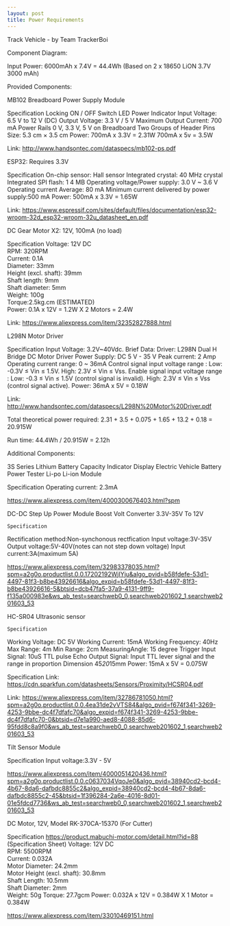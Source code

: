 ```yaml
---
layout: post
title: Power Requirements 
---
```


Track Vehicle - 
by Team TrackerBoi 

Component Diagram:


Input Power: 6000mAh x 7.4V = 44.4Wh (Based on 2 x 18650 LiON 3.7V 3000 mAh)


Provided Components:

MB102 Breadboard Power Supply Module


Specification
Locking ON / OFF Switch
LED Power Indicator
Input Voltage: 6.5 V to 12 V (DC)
Output Voltage: 3.3 V / 5 V
Maximum Output Current: 700 mA
Power Rails 0 V, 3.3 V, 5 V on Breadboard
Two Groups of Header Pins
Size: 5.3 cm × 3.5 cm
Power: 700mA x 3.3V = 2.31W
	 700mA x 5v = 3.5W

Link: http://www.handsontec.com/dataspecs/mb102-ps.pdf

ESP32: Requires 3.3V


Specification
On-chip sensor: Hall sensor
Integrated crystal: 40 MHz crystal
Integrated SPI flash: 1 4 MB
Operating voltage/Power supply: 3.0 V ~ 3.6 V
Operating current Average: 80 mA
Minimum current delivered by power supply:500 mA
Power: 500mA x 3.3V = 1.65W

Link: https://www.espressif.com/sites/default/files/documentation/esp32-wroom-32d_esp32-wroom-32u_datasheet_en.pdf

DC Gear Motor X2: 12V, 100mA (no load) 



Specification
Voltage: 12V DC    
RPM: 320RPM    
Current: 0.1A    
Diameter: 33mm    
Height (excl. shaft): 39mm    
Shaft length: 9mm    
Shaft diameter: 5mm    
Weight: 100g     
Torque:2.5kg.cm  (ESTIMATED)  
Power: 0.1A x 12V = 1.2W X 2 Motors = 2.4W

Link: https://www.aliexpress.com/item/32352827888.html







L298N Motor Driver

Specification
Input Voltage: 3.2V~40Vdc.
Brief Data:
Driver: L298N Dual H Bridge DC Motor Driver
Power Supply: DC 5 V - 35 V
Peak current: 2 Amp
Operating current range: 0 ~ 36mA
Control signal input voltage range :
Low: -0.3V ≤ Vin ≤ 1.5V.
High: 2.3V ≤ Vin ≤ Vss.
Enable signal input voltage range :
Low: -0.3 ≤ Vin ≤ 1.5V (control signal is invalid).
High: 2.3V ≤ Vin ≤ Vss (control signal active).
Power: 36mA x 5V = 0.18W

Link: http://www.handsontec.com/dataspecs/L298N%20Motor%20Driver.pdf

Total theoretical power required: 2.31 + 3.5 + 0.075 + 1.65 + 13.2 + 0.18 = 20.915W

Run time: 44.4Wh / 20.915W = 2.12h




Additional Components:

3S Series Lithium Battery Capacity Indicator Display Electric Vehicle Battery Power Tester Li-po Li-ion Module


Specification
Operating current: 2.3mA

https://www.aliexpress.com/item/4000300676403.html?spm

DC-DC Step Up Power Module Boost Volt Converter 3.3V-35V To 12V

	
	Specification
Rectification method:Non-synchonous rectfication
Input voltage:3V-35V
Output voltage:5V-40V(notes can not step down voltage)
Input current:3A(maximum 5A)

https://www.aliexpress.com/item/32983378035.html?spm=a2g0o.productlist.0.0.17202192WjIYju&algo_pvid=b58fdefe-53d1-4497-81f3-b8be43926616&algo_expid=b58fdefe-53d1-4497-81f3-b8be43926616-5&btsid=dcb47fa5-37a9-4131-9ff9-f135a000983e&ws_ab_test=searchweb0_0,searchweb201602_1,searchweb201603_53

HC-SR04 Ultrasonic sensor 
	
	Specification
Working Voltage: DC 5V
Working Current: 15mA
Working Frequency: 40Hz
Max Range: 4m
Min Range: 2cm
MeasuringAngle: 15 degree
Trigger Input Signal: 10uS TTL pulse
Echo Output Signal: Input TTL lever signal and the range in
proportion
Dimension 45*20*15mm 
Power: 15mA x 5V = 0.075W

Specification Link:
https://cdn.sparkfun.com/datasheets/Sensors/Proximity/HCSR04.pdf

Link: https://www.aliexpress.com/item/32786781050.html?spm=a2g0o.productlist.0.0.4ea31de2vVTS84&algo_pvid=f674f341-3269-4253-9bbe-dc4f7dfafc70&algo_expid=f674f341-3269-4253-9bbe-dc4f7dfafc70-0&btsid=d7e1a990-aed8-4088-85d6-95fdd8c8a9f0&ws_ab_test=searchweb0_0,searchweb201602_1,searchweb201603_53

Tilt Sensor Module 

Specification
Input voltage:3.3V - 5V

https://www.aliexpress.com/item/4000051420436.html?spm=a2g0o.productlist.0.0.c0637034VqoJe0&algo_pvid=38940cd2-bcd4-4b67-8da6-dafbdc8855c2&algo_expid=38940cd2-bcd4-4b67-8da6-dafbdc8855c2-45&btsid=1f396284-2a6e-4016-8d01-01e5fdcd7736&ws_ab_test=searchweb0_0,searchweb201602_1,searchweb201603_53


DC Motor, 12V, Model RK-370CA-15370 (For Cutter)


Specification
https://product.mabuchi-motor.com/detail.html?id=88 (Specification Sheet)
Voltage: 12V DC    
RPM: 5500RPM    
Current: 0.032A    
Motor Diameter: 24.2mm    
Motor Height (excl. shaft): 30.8mm    
Shaft Length: 10.5mm   
Shaft Diameter: 2mm    
Weight: 50g
Torque: 27.7gcm
Power: 0.032A x 12V = 0.384W X 1 Motor = 0.384W

https://www.aliexpress.com/item/33010469151.html

